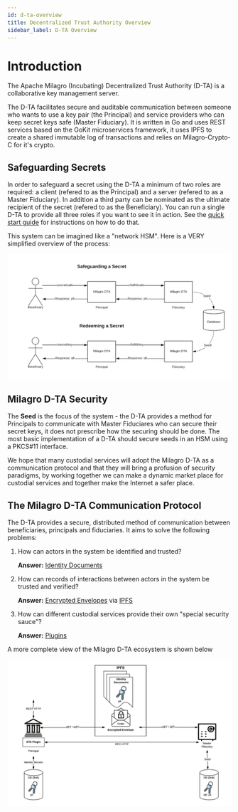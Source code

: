 ```yaml
---
id: d-ta-overview
title: Decentralized Trust Authority Overview
sidebar_label: D-TA Overview
---
```


# Introduction
The Apache Milagro (Incubating) Decentralized Trust Authority (D-TA) is a collaborative key management server. 

The D-TA facilitates secure and auditable communication between someone who wants to use a key pair (the Principal) and service providers who can keep secret keys safe (Master Fiduciary). It is written in Go and uses REST services based on the GoKit microservices framework, it uses IPFS to create a shared immutable log of transactions and relies on Milagro-Crypto-C for it's crypto.

## Safeguarding Secrets 

In order to safeguard a secret using the D-TA a minimum of two roles are required: a client (refered to as the Principal) and a server (refered to as a Master Fiduciary). In addition a third party can be nominated as the ultimate recipient of the secret (refered to as the Beneficiary). You can run a single D-TA to provide all three roles if you want to see it in action. See the [quick start guide](/docs/dta-details/quickstart) for instructions on how to do that.

This system can be imagined like a "network HSM". Here is a VERY simplified overview of the process:

![Figure 1](/img/dta/RC1-Overview-1.png)

## Milagro D-TA Security
The **Seed** is the focus of the system - the D-TA provides a method for Principals to communicate with Master Fiduciares who can secure their secret keys, it does not prescribe how the securing should be done. The most basic implementation of a D-TA should secure seeds in an HSM using a PKCS#11 interface. 

We hope that many custodial services will adopt the Milagro D-TA as a communication protocol and that they will bring a profusion of security paradigms, by working together we can make a dynamic market place for custodial services and together make the Internet a safer place.

## The Milagro D-TA Communication Protocol
The D-TA provides a secure, distributed method of communication between beneficiaries, principals and fiduciaries. It aims to solve the following problems:

1. How can actors in the system be identified and trusted?

    **Answer:** [Identity Documents](dta-details/identity-documents.md)
2. How can records of interactions between actors in the system be trusted and verified?

    **Answer:** [Encrypted Envelopes](dta-details/encrypted-envelope.md) via [IPFS](dta-details/ipfs.md)

3. How can different custodial services provide their own "special security sauce"?

    **Answer:** [Plugins](dta-details/d-ta-plugins.md)

A more complete view of the Milagro D-TA ecosystem is shown below

![Figure 1](/img/dta/RC1.png)